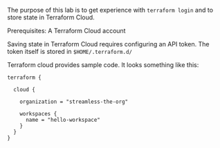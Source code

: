 The purpose of this lab is to get experience with `terraform login` and to store state in Terraform Cloud.

Prerequisites: A Terraform Cloud account

Saving state in Terraform Cloud requires configuring an API token.  The token itself is stored in `$HOME/.terraform.d/`

Terraform cloud provides sample code.  It looks something like this:
```hcl
terraform {
  
  cloud { 
    
    organization = "streamless-the-org" 

    workspaces { 
      name = "hello-workspace" 
    } 
  } 
}
```
